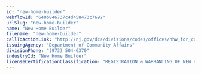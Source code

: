 ```yaml
---
id: "new-home-builder"
webflowId: "640b846737c4d458473c7692"
urlSlug: "new-home-builder"
name: "New Home Builder"
filename: "new-home-builder"
callToActionLink: "http://nj.gov/dca/divisions/codes/offices/nhw_for_consumers.html"
issuingAgency: "Department of Community Affairs"
divisionPhone: "(973) 504-6370"
industryId: "New Home Builder"
licenseCertificationClassification: "REGISTRATION & WARRANTING OF NEW HOMES"
---
```

